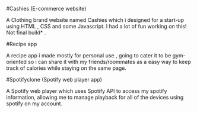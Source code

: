 #Cashies (E-commerce website)

A Clothing brand website named Cashies which i designed for a start-up using HTML , CSS and some Javascript. I had a lot of fun working on this! Not final build* .

#Recipe app

A recipe app i made mostly for personal use , going to cater it to be gym-oriented so i can share it with my friends/roommates as a easy way to keep track of calories 
while staying on the same page. 

#Spotifyclone (Spotify web player app)

A Spotify web player which uses Spotify API to access my spotify information, allowing me to manage playback for all of the devices using spotify on my account. 
